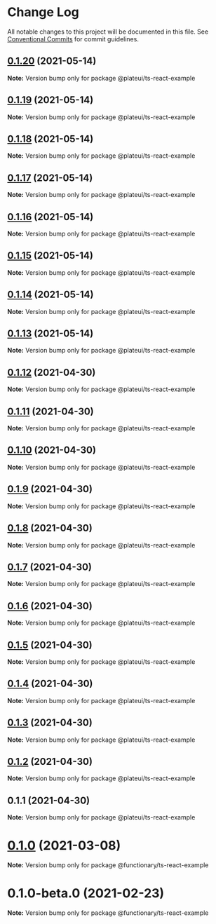 # Change Log

All notable changes to this project will be documented in this file.
See [Conventional Commits](https://conventionalcommits.org) for commit guidelines.

## [0.1.20](https://github.com/wraft/plate/compare/@plateui/ts-react-example@0.1.19...@plateui/ts-react-example@0.1.20) (2021-05-14)

**Note:** Version bump only for package @plateui/ts-react-example

## [0.1.19](https://github.com/wraft/plate/compare/@plateui/ts-react-example@0.1.18...@plateui/ts-react-example@0.1.19) (2021-05-14)

**Note:** Version bump only for package @plateui/ts-react-example

## [0.1.18](https://github.com/wraft/plate/compare/@plateui/ts-react-example@0.1.17...@plateui/ts-react-example@0.1.18) (2021-05-14)

**Note:** Version bump only for package @plateui/ts-react-example

## [0.1.17](https://github.com/wraft/plate/compare/@plateui/ts-react-example@0.1.16...@plateui/ts-react-example@0.1.17) (2021-05-14)

**Note:** Version bump only for package @plateui/ts-react-example

## [0.1.16](https://github.com/wraft/plate/compare/@plateui/ts-react-example@0.1.15...@plateui/ts-react-example@0.1.16) (2021-05-14)

**Note:** Version bump only for package @plateui/ts-react-example

## [0.1.15](https://github.com/wraft/plate/compare/@plateui/ts-react-example@0.1.14...@plateui/ts-react-example@0.1.15) (2021-05-14)

**Note:** Version bump only for package @plateui/ts-react-example

## [0.1.14](https://github.com/wraft/plate/compare/@plateui/ts-react-example@0.1.13...@plateui/ts-react-example@0.1.14) (2021-05-14)

**Note:** Version bump only for package @plateui/ts-react-example

## [0.1.13](https://github.com/wraft/plate/compare/@plateui/ts-react-example@0.1.12...@plateui/ts-react-example@0.1.13) (2021-05-14)

**Note:** Version bump only for package @plateui/ts-react-example

## [0.1.12](https://github.com/wraft/plate/compare/@plateui/ts-react-example@0.1.11...@plateui/ts-react-example@0.1.12) (2021-04-30)

**Note:** Version bump only for package @plateui/ts-react-example

## [0.1.11](https://github.com/wraft/plate/compare/@plateui/ts-react-example@0.1.10...@plateui/ts-react-example@0.1.11) (2021-04-30)

**Note:** Version bump only for package @plateui/ts-react-example

## [0.1.10](https://github.com/wraft/plate/compare/@plateui/ts-react-example@0.1.9...@plateui/ts-react-example@0.1.10) (2021-04-30)

**Note:** Version bump only for package @plateui/ts-react-example

## [0.1.9](https://github.com/wraft/plate/compare/@plateui/ts-react-example@0.1.8...@plateui/ts-react-example@0.1.9) (2021-04-30)

**Note:** Version bump only for package @plateui/ts-react-example

## [0.1.8](https://github.com/wraft/plate/compare/@plateui/ts-react-example@0.1.7...@plateui/ts-react-example@0.1.8) (2021-04-30)

**Note:** Version bump only for package @plateui/ts-react-example

## [0.1.7](https://github.com/wraft/plate/compare/@plateui/ts-react-example@0.1.6...@plateui/ts-react-example@0.1.7) (2021-04-30)

**Note:** Version bump only for package @plateui/ts-react-example

## [0.1.6](https://github.com/wraft/plate/compare/@plateui/ts-react-example@0.1.5...@plateui/ts-react-example@0.1.6) (2021-04-30)

**Note:** Version bump only for package @plateui/ts-react-example

## [0.1.5](https://github.com/wraft/plate/compare/@plateui/ts-react-example@0.1.4...@plateui/ts-react-example@0.1.5) (2021-04-30)

**Note:** Version bump only for package @plateui/ts-react-example

## [0.1.4](https://github.com/wraft/plate/compare/@plateui/ts-react-example@0.1.3...@plateui/ts-react-example@0.1.4) (2021-04-30)

**Note:** Version bump only for package @plateui/ts-react-example

## [0.1.3](https://github.com/wraft/plate/compare/@plateui/ts-react-example@0.1.2...@plateui/ts-react-example@0.1.3) (2021-04-30)

**Note:** Version bump only for package @plateui/ts-react-example

## [0.1.2](https://github.com/wraft/plate/compare/@plateui/ts-react-example@0.1.1...@plateui/ts-react-example@0.1.2) (2021-04-30)

**Note:** Version bump only for package @plateui/ts-react-example

## 0.1.1 (2021-04-30)

**Note:** Version bump only for package @plateui/ts-react-example

# [0.1.0](https://github.com/wearefunctionary/plate/compare/@functionary/ts-react-example@0.1.0-beta.0...@functionary/ts-react-example@0.1.0) (2021-03-08)

**Note:** Version bump only for package @functionary/ts-react-example

# 0.1.0-beta.0 (2021-02-23)

**Note:** Version bump only for package @functionary/ts-react-example

